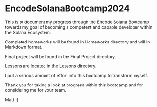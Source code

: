 # EncodeSolanaBootcamp2024
This is to document my progress through the Encode Solana Bootcamp towards my goal of becoming a competent and capable developer within the Solana Ecosystem.

Completed homeworks will be found in Homeworks directory and will in Markdown format. 

Final project will be found in the Final Project directory.

Lessons are located in the Lessons directory.

I put a serious amount of effort into this bootcamp to transform myself.

Thank you for taking a look at progress within this bootcamp and for considering me for your team.

Matt :)
